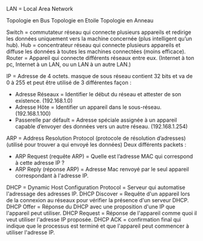 LAN = Local Area Network

Topologie en Bus
Topologie en Etoile
Topologie en Anneau

Switch = commutateur réseau qui connecte plusieurs appareils et redirige les données uniquement vers la machine concernée (plus intelligent qu’un hub).
Hub = concentrateur réseau qui connecte plusieurs appareils et diffuse les données à toutes les machines connectées (moins efficace).
Router = Appareil qui connecte différents réseaux entre eux. (Internet à ton pc, Internet à un LAN, ou un LAN à un autre LAN.)

IP = Adresse de 4 octets.
masque de sous réseau contient 32 bits et va de 0 à 255 et peut être utilisé de 3 différentes façon :
- Adresse Réseaux = Identifier le début du réseau et attester de son existence. (192.168.1.0)
- Adresse Hôte = Identifier un appareil dans le sous-réseau. (192.168.1.100)
- Passerelle par défault = Adresse spéciale assignée à un appareil capable d’envoyer des données vers un autre réseau. (192.168.1.254)

ARP = Address Resolution Protocol (protocole de résolution d’adresses) (utilisé pour trouver a qui envoyé les données)
Deux différents packets : 
- ARP Request (requête ARP) = Quelle est l’adresse MAC qui correspond à cette adresse IP ?
- ARP Reply (réponse ARP) = Adresse Mac renvoyé par le seul appareil correspondant à l'adresse IP.

DHCP = Dynamic Host Configuration Protocol = Serveur qui automatise l'adressage des adresses IP.
DHCP Discover = Requête d'un appareil lors de la connexion au réseaux pour vérifier la présence d'un serveur DHCP.
DHCP Offer = Réponse du DHCP avec une proposition d'une IP que l'appareil peut utiliser.
DHCP Request = Réponse de l'appareil comme quoi il veut utiliser l'adresse IP proposée.
DHCP ACK = confirmation final qui indique que le processus est terminé et que l'appareil peut commencer à utiliser l'adresse IP.
